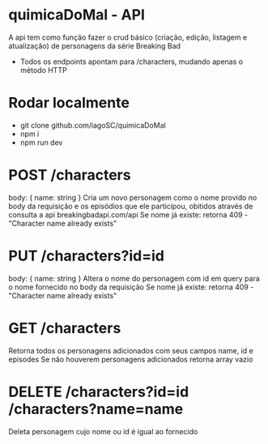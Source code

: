 # quimicaDoMal - API

 A api tem como função fazer o crud básico (criação, edição, listagem e atualização) de personagens da série Breaking Bad
 
 - Todos os endpoints apontam para /characters, mudando apenas o método HTTP
 
# Rodar localmente
 - git clone github.com/iagoSC/quimicaDoMal
 - npm i
 - npm run dev

# POST /characters
 body: { name: string }
 Cria um novo personagem como o nome provido no body da requisição e os episódios que ele participou, obitidos através de consulta a api breakingbadapi.com/api
 Se nome já existe: retorna 409 - "Character name already exists"
 
# PUT /characters?id=id
 body: { name: string }
 Altera o nome do personagem com id em query para o nome fornecido no body da requisição
 Se nome já existe: retorna 409 - "Character name already exists"
 
# GET /characters
 Retorna todos os personagens adicionados com seus campos name, id e episodes
 Se não houverem personagens adicionados retorna array vazio
 
# DELETE /characters?id=id /characters?name=name
 Deleta personagem cujo nome ou id é igual ao fornecido

  
